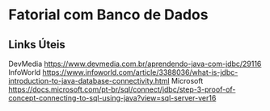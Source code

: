 # Fatorial com Banco de Dados

## Links Úteis
DevMedia https://www.devmedia.com.br/aprendendo-java-com-jdbc/29116
InfoWorld https://www.infoworld.com/article/3388036/what-is-jdbc-introduction-to-java-database-connectivity.html
Microsoft https://docs.microsoft.com/pt-br/sql/connect/jdbc/step-3-proof-of-concept-connecting-to-sql-using-java?view=sql-server-ver16

